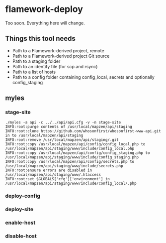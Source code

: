 # flamework-deploy

Too soon. Everything here will change.

## Things this tool needs

* Path to a Flamework-derived project, remote
* Path to a Flamework-derived project Git source
* Path to a staging folder
* Path to an identify file (for scp and rsync)
* Path to a list of hosts
* Path to a config folder containing config_local, secrets and optionally config_staging

## myles

### stage-site

```
./myles -a api -c ../../api/api.cfg -v -n stage-site
INFO:root:purge contents of /usr/local/mapzen/api/staging
INFO:root:clone https://github.com/whosonfirst/whosonfirst-www-api.git in to /usr/local/mapzen/api/staging
INFO:root:remove /usr/local/mapzen/api/staging/.git
INFO:root:copy /usr/local/mapzen/api/config/config_local.php to /usr/local/mapzen/api/staging/www/include/config_local.php
INFO:root:copy /usr/local/mapzen/api/config/config_staging.php to /usr/local/mapzen/api/staging/www/include/config_staging.php
INFO:root:copy /usr/local/mapzen/api/config/secrets.php to /usr/local/mapzen/api/staging/www/include/secrets.php
INFO:root:ensure errors are disabled in /usr/local/mapzen/api/staging/www/.htaccess
INFO:root:set $GLOBALS['cfg']['environment'] in /usr/local/mapzen/api/staging/www/include/config_local/.php
```

### deploy-config

### deploy-site

### enable-host

### disable-host

